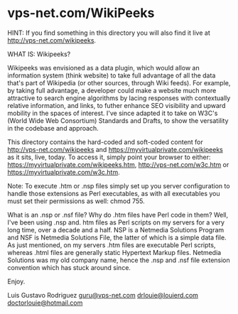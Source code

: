 # vps-net.com/WikiPeeks

HINT: If you find something in this directory you will also find it live at http://vps-net.com/wikipeeks. 

WHAT IS: Wikipeeks?

Wikipeeks was envisioned as a data plugin, which would allow an information system (think website) to take full advantage of all the data that's part of Wikipedia (or other sources, through Wiki feeds). For example, by taking full advantage, a developer could make a website much more attractive to search engine algorithms by lacing responses with contextually relative information, and links, to futher enhance SEO visibility and upward mobility in the spaces of interest. I've since adapted it to take on W3C's (World Wide Web Consortium) Standards and Drafts, to show the versatility in the codebase and approach.

This directory contains the hard-coded and soft-coded content for http://vps-net.com/wikipeeks and https://myvirtualprivate.com/wikipeeks as it sits, live, today. To access it, simply point your browser to either: https://myvirtualprivate.com/wikipeeks.htm, http://vps-net.com/w3c.htm or https://myvirtualprivate.com/w3c.htm.

Note: To execute .htm or .nsp files simply set up you server configuration to handle those extensions as Perl executables, as with all executables you must set their permissions as well: chmod 755.

What is an .nsp or .nsf file? Why do .htm files have Perl code in them? Well, I've been using .nsp and. htm files as Perl scripts on my servers for a very long time, over a decade and a half. NSP is a Netmedia Solutions Program and NSF is Netmedia Solutions File, the latter of which is a simple data file. As just mentioned, on my servers .htm files are executable Perl scripts, whereas .html files are generally static Hypertext Markup files. Netmedia Solutions was my old company name, hence the .nsp and .nsf file extension convention which has stuck around since.

Enjoy.

Luis Gustavo Rodriguez
guru@vps-net.com
drlouie@louierd.com
doctorlouie@hotmail.com

